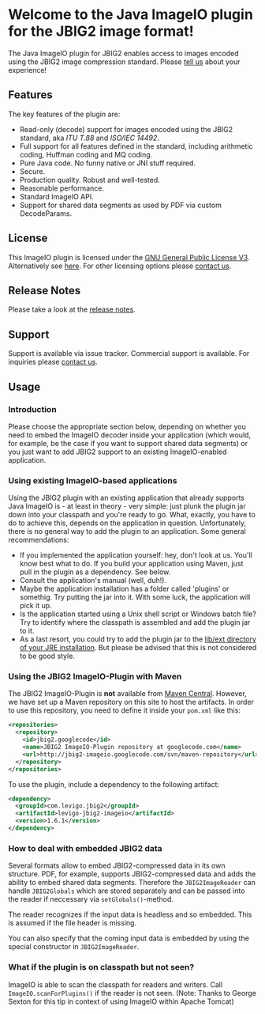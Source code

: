 # Welcome to the Java ImageIO plugin for the JBIG2 image format!
The Java ImageIO plugin for JBIG2 enables access to images encoded using the JBIG2 image compression standard.
Please [tell us](mailto:solutions@levigo.de) about your experience!

## Features
The key features of the plugin are:
- Read-only (decode) support for images encoded using the JBIG2 standard, aka *ITU T.88* and *ISO/IEC 14492*.
- Full support for all features defined in the standard, including arithmetic coding, Huffman coding and MQ coding.
- Pure Java code. No funny native or JNI stuff required.
- Secure.
- Production quality. Robust and well-tested.
- Reasonable performance.
- Standard ImageIO API.
- Support for shared data segments as used by PDF via custom DecodeParams.

## License
This ImageIO plugin is licensed under the [GNU General Public License V3](http://www.gnu.org/licenses/gpl.html). Alternatively see [here](jbig2-imageio/trunk/gpl.txt).
For other licensing options please [contact us](mailto:solutions@levigo.de).

## Release Notes
Please take a look at the [release notes](jbig2-imageio/trunk/release-notes.txt).

## Support
Support is available via issue tracker. Commercial support is available. For inquiries please [contact us](mailto:solutions@levigo.de).

## Usage
### Introduction
Please choose the appropriate section below, depending on whether you need to embed the ImageIO decoder inside your application (which would, for example, be the case if you want to support shared data segments) or you just want to add JBIG2 support to an existing ImageIO-enabled application.

### Using existing ImageIO-based applications
Using the JBIG2 plugin with an existing application that already supports Java ImageIO is - at least in theory - very simple: just plunk the plugin jar down into your classpath and you're ready to go. What, exactly, you have to do to achieve this, depends on the application in question. Unfortunately, there is no general way to add the plugin to an application. Some general recommendations:

- If you implemented the application yourself: hey, don't look at us. You'll know best what to do. If you build your application using Maven, just pull in the plugin as a dependency. See below.
- Consult the application's manual (well, duh!).
- Maybe the application installation has a folder called 'plugins' or somethig. Try putting the jar into it. With some luck, the application will pick it up.
- Is the application started using a Unix shell script or Windows batch file? Try to identify where the classpath is assembled and add the plugin jar to it.
- As a last resort, you could try to add the plugin jar to the [lib/ext directory of your JRE installation](http://download.oracle.com/javase/1.4.2/docs/guide/extensions/spec.html). But please be advised that this is not considered to be good style.

### Using the JBIG2 ImageIO-Plugin with Maven
The JBIG2 ImageIO-Plugin is **not** available from [Maven Central](http://search.maven.org/). However, we have set up a Maven repository on this site to host the artifacts. In order to use this repository, you need to define it inside your `pom.xml` like this:
```xml
<repositories>
  <repository>
    <id>jbig2.googlecode</id>
    <name>JBIG2 ImageIO-Plugin repository at googlecode.com</name>
    <url>http://jbig2-imageio.googlecode.com/svn/maven-repository</url>
  </repository>
</repositories>
```

To use the plugin, include a dependency to the following artifact:
```xml
<dependency>
  <groupId>com.levigo.jbig2</groupId>
  <artifactId>levigo-jbig2-imageio</artifactId>
  <version>1.6.1</version>
</dependency> 
```

### How to deal with embedded JBIG2 data
Several formats allow to embed JBIG2-compressed data in its own structure. PDF, for example, supports JBIG2-compressed data and adds the ability to embed shared data segments. Therefore the `JBIG2ImageReader` can handle `JBIG2Globals`  which are stored separately and can be passed into the reader if neccessary via `setGlobals()`-method.

The reader recognizes if the input data is headless and so embedded. This is assumed if the file header is missing.

You can also specify that the coming input data is embedded by using the special constructor in `JBIG2ImageReader`.

### What if the plugin is on classpath but not seen?
ImageIO is able to scan the classpath for readers and writers. Call `ImageIO.scanForPlugins()` if the reader is not seen. (Note: Thanks to George Sexton for this tip in context of using ImageIO within Apache Tomcat)
